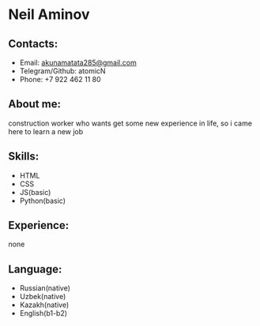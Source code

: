 # Neil Aminov

## Contacts:
* Email: akunamatata285@gmail.com
* Telegram/Github: atomicN
* Phone: +7 922 462 11 80

## About me:
construction worker who wants get some new experience in life,
so i came here to learn a new job

## Skills:
* HTML
* CSS
* JS(basic)
* Python(basic)

## Experience:
none

## Language:
* Russian(native)
* Uzbek(native)
* Kazakh(native)
* English(b1-b2)
